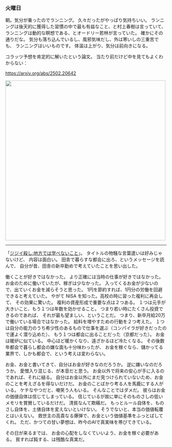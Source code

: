 ### 火曜日

朝。気分が乗ったのでランニング。
久々だったがやっぱり気持ちいい。
ランニングは後天的に獲得した習慣の中で最も有益なこと、と村上春樹は言っていて、
ランニングは動的な瞑想である、とオードリー若林が言っていた。
確かにその通りだな。
気分も落ち込んでいるし、風邪気味だし、外は寒いしの三重苦でも、
ランニングはいいものです。
体温は上がり、気分は前向きになる。

コラッツ予想を肯定的に解いたという論文。
当たり前だけど中を見てもよくわからない：

https://arxiv.org/abs/2502.20642

<img src="https://i.imgur.com/MKUEBwK.jpeg" width="500">

---

「[ジジイ殺し:地方では学べないこと](https://note.com/shi3zblog/n/n872e6bc377cd)」。
タイトルの物騒な言葉遣いは好みじゃないけど、
内容は面白い。
田舎で暮らすな都会に出ろ、というメッセージを読んで、
自分が昔、田舎の新卒勤めで考えていたことを思い出した。

働くことが好きではなかった。
より正確には当時の仕事が好きではなかった。
お金のために働いていたが、稼ぎは少なかった。
入ってくるお金が少ないので、出ていくお金を減らそうと思った。
1円を節約すれば、1円分の労働を回避できると考えていた。
やがて NISA を知った。高校の時に習った複利に再会して、
その効果に驚いた。
複利の資産形成で重要な点は２つある。
１つは元手が大きいこと、もう１つは年数を効かせること。
つまり若い時にたくさん投資できるのであれば、
それが最も望ましい、ということだ。
つまり、新卒月給20万で働いている場合ではなかった。
給料を増やすための行動を２つ考えた。
１つは自分の能力のうち希少性のあるもので仕事を選ぶ（コンパイラが好きだったので運よく潜り込めた）、
もう１つは都会に出ることだった（京都だった）。
お金は暖炉に似ている。
中心ほど暖かくなり、遠ざかるほど冷たくなる。
その後数年都会で暮らし都会の嫌な面も十分味わったが、
お金を稼ぐなら、儲かってる業界で、しかも都会で、という考えは変わらない。

お金、お金と書いてきて、自分はお金が好きなのだろうか。
逆に嫌いなのだろうか。
愛憎入り混じる、が本音だと思う。
お金以外で将来の安心が手に入るのであれば、それに縋る。
自分はお金以外にまだ見つけられていないため、お金のことを考えざるを得ないだけだ。
お金のことばかり考る人を馬鹿にする人がいる。
ケチなやつだと、嘲笑う人もいる。
そんなことではダメだ。
彼らはお金の価値自体は信じてしまっている。
信じているが故に単にそのものさしの低いメモリを賞賛しているだけだ。
清貧なんて欺瞞だ。
もっとルール自体を、ものさし自体を、土俵自体を変えないといけない。
そうでないと、本当の価値転覆とはいえない。
救世主の高貴なる爆弾で、お金という価値基準をふっとばしてくれ。
ただ、かつての甘い夢想は、昨今のAIで真実味を帯びてきている。

その日が来るまでは、
お金の心配をしなくていいよう、お金を稼ぐ必要がある。
貧すれば鈍する、は残酷な真実だ。